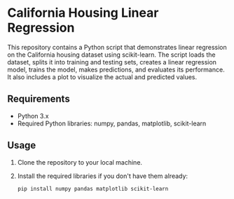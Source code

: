 # California Housing Linear Regression

This repository contains a Python script that demonstrates linear regression on the California housing dataset using scikit-learn. The script loads the dataset, splits it into training and testing sets, creates a linear regression model, trains the model, makes predictions, and evaluates its performance. It also includes a plot to visualize the actual and predicted values.

## Requirements

- Python 3.x
- Required Python libraries: numpy, pandas, matplotlib, scikit-learn

## Usage

1. Clone the repository to your local machine.

2. Install the required libraries if you don't have them already:
   ```bash
   pip install numpy pandas matplotlib scikit-learn
